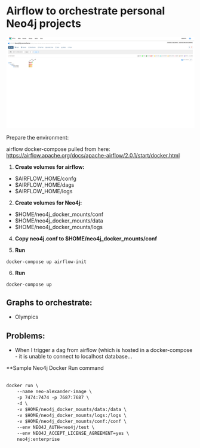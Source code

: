 # Airflow to orchestrate personal Neo4j projects

![](https://github.com/runfourestrun/neo4j-airflow/blob/master/images/img.png)



Prepare the environment: 

airflow docker-compose pulled from here: https://airflow.apache.org/docs/apache-airflow/2.0.1/start/docker.html


1. **Create volumes for airflow:**
* $AIRFLOW_HOME/confg
* $AIRFLOW_HOME/dags
* $AIRFLOW_HOME/logs
2. **Create volumes for Neo4j:**
* $HOME/neo4j_docker_mounts/conf
* $HOME/neo4j_docker_mounts/data
* $HOME/neo4j_docker_mounts/logs

4. **Copy neo4j.conf to $HOME/neo4j_docker_mounts/conf**


5. **Run**
```
docker-compose up airflow-init
```

6. **Run**
```
docker-compose up
```


## Graphs to orchestrate:

* Olympics


## Problems:
* When I trigger a dag from airflow (which is hosted in a docker-compose - it is unable to connect to localhost database... 







**Sample Neo4j Docker Run command

```

docker run \
    --name neo-alexander-image \
    -p 7474:7474 -p 7687:7687 \
    -d \
    -v $HOME/neo4j_docker_mounts/data:/data \
    -v $HOME/neo4j_docker_mounts/logs:/logs \
    -v $HOME/neo4j_docker_mounts/conf:/conf \
    --env NEO4J_AUTH=neo4j/test \
    --env NEO4J_ACCEPT_LICENSE_AGREEMENT=yes \
    neo4j:enterprise
    
  
```



